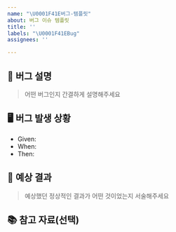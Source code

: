 ```yaml
---
name: "\U0001F41E버그-템플릿"
about: 버그 이슈 템플릿
title: ''
labels: "\U0001F41EBug"
assignees: ''

---
```


<!-- --------------------------------------------------------- -->
<!-- 제목 작성 규칙✅ : 이슈명 -->
<!-- [예시] #23 로그인 페이지 추가 -->
<!-- --------------------------------------------------------- -->

## 💬 버그 설명

> 어떤 버그인지 간결하게 설명해주세요

## 🖥 버그 발생 상황
<!-- --------------------------------------------------------- -->
<!-- Given-When-Then 형식으로 작성하는 것을 권장합니다. -->
<!-- Given: 어떠한 상황/조건에서 -->
<!-- When: 어떠한 행동을 했더니 -->
<!-- Then: 어떠한 결과가 나옴 -->
<!-- --------------------------------------------------------- -->

- Given: 
- When: 
- Then: 

## 🤔 예상 결과

> 예상했던 정상적인 결과가 어떤 것이었는지 서술해주세요

## 📚 참고 자료(선택)
